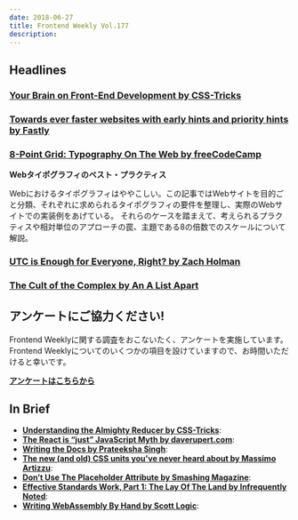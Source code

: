 ```yaml
---
date: 2018-06-27
title: Frontend Weekly Vol.177
description: 
---
```


## Headlines

### [Your Brain on Front-End Development by CSS-Tricks](https://css-tricks.com/your-brain-on-front-end-development/)


### [Towards ever faster websites with early hints and priority hints by Fastly](https://www.fastly.com/blog/towards-ever-faster-websites-early-hints-and-priority-hints)


### [8-Point Grid: Typography On The Web by freeCodeCamp](https://medium.freecodecamp.org/8-point-grid-typography-on-the-web-be5dc97db6bc)

**Webタイポグラフィのベスト・プラクティス**

Webにおけるタイポグラフィはややこしい。この記事ではWebサイトを目的ごと分類、それぞれに求められるタイポグラフィの要件を整理し、実際のWebサイトでの実装例をあげている。
それらのケースを踏まえて、考えられるプラクティスや相対単位のアプローチの罠、主題である8の倍数でのスケールについて解説。

### [UTC is Enough for Everyone, Right? by Zach Holman](https://zachholman.com/talk/utc-is-enough-for-everyone-right)


### [The Cult of the Complex by An A List Apart](http://alistapart.com/article/cult-of-the-complex)

## アンケートにご協力ください!

Frontend Weeklyに関する調査をおこないたく、アンケートを実施しています。Frontend Weeklyについてのいくつかの項目を設けていますので、お時間いただけると幸いです。

**[アンケートはこちらから](https://docs.google.com/forms/d/e/1FAIpQLSdanFCMkLg5NAsTPW96tx3sIHGjtRq3Xh9A3BdfEbTFAUmtgQ/viewform)**

## In Brief

- [**Understanding the Almighty Reducer by CSS-Tricks**](https://css-tricks.com/understanding-the-almighty-reducer/):
- [**The React is “just” JavaScript Myth by daverupert.com**](https://daverupert.com/2018/06/the-react-is-just-javascript-myth/):
- [**Writing the Docs by Prateeksha Singh**](https://medium.com/@pratu16x7/writing-the-docs-dabccd97c464):
- [**The new (and old) CSS units you've never heard about by Massimo Artizzu**](https://dev.to/maxart2501/the-new-and-old-css-units-youve-never-heard-about-1mn1):
- [**Don’t Use The Placeholder Attribute by Smashing Magazine**](https://www.smashingmagazine.com/2018/06/placeholder-attribute/):
- [**Effective Standards Work, Part 1: The Lay Of The Land by Infrequently Noted**](https://infrequently.org/2018/06/effective-standards-work-part-1-the-lay-of-the-land/):
- [**Writing WebAssembly By Hand by Scott Logic**](https://blog.scottlogic.com/2018/04/26/webassembly-by-hand.html):
